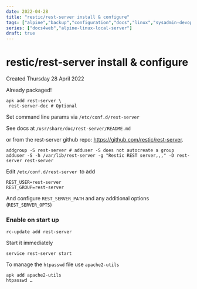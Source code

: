 ```yaml
---
date: 2022-04-28
title: "restic/rest-server install & configure"
tags: ["alpine","backup","configuration","docs","linux","sysadmin-devops"]
series: ["docs4web","alpine-linux-local-server"]
draft: true
---
```


# restic/rest-server install & configure

Created Thursday 28 April 2022

Already packaged!

    apk add rest-server \
     rest-server-doc # Optional

Set command line params via ``/etc/conf.d/rest-server``

See docs at ``/usr/share/doc/rest-server/README.md``

or from the rest-server github repo: <https://github.com/restic/rest-server>.

    addgroup -S rest-server # adduser -S does not autocreate a group
    adduser -S -h /var/lib/rest-server -g "Restic REST server,,," -D rest-server rest-server

Edit ``/etc/conf.d/rest-server ``to add

    REST_USER=rest-server
    REST_GROUP=rest-server

And configure `REST_SERVER_PATH` and any additional options (`REST_SERVER_OPTS`)

### Enable on start up

    rc-update add rest-server 

Start it immediately

    service rest-server start

To manage the ``htpasswd`` file use ``apache2-utils``

    apk add apache2-utils
    htpasswd …
